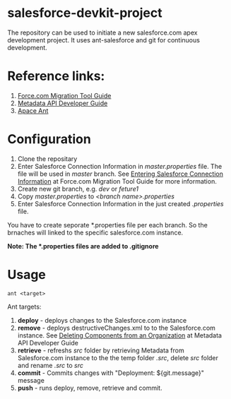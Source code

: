 # salesforce-devkit-project
The repository can be used to initiate a new salesforce.com apex development project. It uses ant-salesforce and git for continuous development.

# Reference links:
1. [Force.com Migration Tool Guide](https://developer.salesforce.com/docs/atlas.en-us.daas.meta/daas/meta_development.htm)
2. [Metadata API Developer Guide](https://developer.salesforce.com/docs/atlas.en-us.api_meta.meta/api_meta/meta_intro.htm)
3. [Apace Ant](http://ant.apache.org/)

# Configuration
1. Clone the repositary
2. Enter Salesforce Connection Information in _master.properties_ file. The file will be used in _master_ branch. See [Entering Salesforce Connection Information](https://developer.salesforce.com/docs/atlas.en-us.daas.meta/daas/forcemigrationtool_connect.htm) at Force.com Migration Tool Guide for more information.
3. Create new git branch, e.g. _dev_ or _feture1_
4. Copy _master.properties_ to _<branch name\>.properties_
5. Enter Salesforce Connection Information in the just created _.properties_ file.

You have to create seporate \*.properties file per each branch. So the brnaches will linked to the specific salesforce.com instance.

**Note: The \*.properties files are added to .gitignore**

# Usage

```
ant <target>
```

Ant targets:

1. **deploy** - deploys changes to the Salesforce.com instance
2. **remove** - deploys destructiveChanges.xml to to the Salesforce.com instance. See [Deleting Components from an Organization](https://developer.salesforce.com/docs/atlas.en-us.api_meta.meta/api_meta/meta_deploy_deleting_files.htm) at Metadata API Developer Guide
3. **retrieve** - refreshs _src_ folder by retrieving Metadata from Salesforce.com instance to the the temp folder _.src_, delete _src_ folder and rename _.src_ to _src_
4. **commit** - Commits changes with "Deployment: ${git.message}" message
5. **push** - runs deploy, remove, retrieve and commit.

